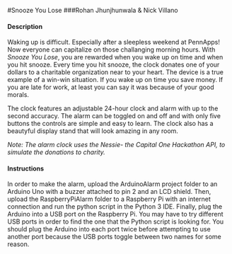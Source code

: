 #Snooze You Lose
###Rohan Jhunjhunwala & Nick Villano

#### Description
Waking up is difficult. Especially after a sleepless weekend at PennApps! Now everyone can capitalize on those challanging morning hours. With *Snooze You Lose*, you are rewarded when you wake up on time and when you hit snooze. Every time you hit snooze, the clock donates one of your dollars to a charitable organization near to your heart. The device is a true example of a win-win situation. If you wake up on time you save money. If you are late for work, at least you can say it was because of your good morals.

The clock features an adjustable 24-hour clock and alarm with up to the second accuracy. The alarm can be toggled on and off and with only five buttons the controls are simple and easy to learn. The clock also has a beautyful display stand that will look amazing in any room.

*Note: The alarm clock uses the Nessie- the Capital One Hackathon API, to simulate the donations to charity.*

#### Instructions
In order to make the alarm, upload the ArduinoAlarm project folder to an Arduino Uno with a buzzer attached to pin 2 and an LCD shield. Then, upload the RaspberryPiAlarm folder to a Raspberry Pi with an internet connection and run the python script in the Python 3 IDE. Finally, plug the Arduino into a USB port on the Raspberry Pi. You may have to try different USB ports in order to find the one that the Python script is looking for. You should plug the Arduino into each port twice before attempting to use another port because the USB ports toggle between two names for some reason.
